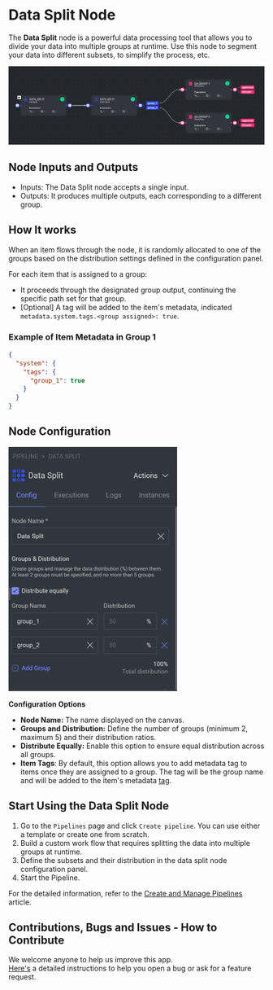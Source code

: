 # Data Split Node

The **Data Split** node is a powerful data processing tool that allows you to divide your data into multiple groups at runtime.
Use this node to segment your data into different subsets, to simplify the process, etc.

<img src="assets/pipeline-example.png">

## Node Inputs and Outputs

- Inputs: The Data Split node accepts a single input.
- Outputs: It produces multiple outputs, each corresponding to a different group.

## How It works

When an item flows through the node, it is randomly allocated to one of the groups based on the distribution settings defined in the configuration panel.

For each item that is assigned to a group:

- It proceeds through the designated group output, continuing the specific path set for that group.
- [Optional] A tag will be added to the item's metadata, indicated `metadata.system.tags.<group assigned>: true`.

### Example of Item Metadata in Group 1

```json
{
  "system": {
    "tags": {
      "group_1": true
    }
  }
} 
```

## Node Configuration

<img src="assets/node-config.png" height="480">

**Configuration Options**

- **Node Name:** The name displayed on the canvas.
- **Groups and Distribution:** Define the number of groups (minimum 2, maximum 5) and their distribution ratios.
- **Distribute Equally:** Enable this option to ensure equal distribution across all groups.
- **Item Tags**: By default, this option allows you to add metadata tag to items once they are assigned to a group. The
  tag will be the group name and will be added to the item's metadata [tag](#example-of-item-metadata-in-group-1).


## Start Using the Data Split Node

1. Go to the `Pipelines` page and click `Create pipeline`. You can use either a template or create one from scratch.
2. Build a custom work flow that requires splitting the data into multiple groups at runtime.
3. Define the subsets and their distribution in the data split node configuration panel.
4. Start the Pipeline.

For the detailed information, refer to the [Create and Manage Pipelines](creating-pipelines) article.


## Contributions, Bugs and Issues - How to Contribute

We welcome anyone to help us improve this app.  
[Here's](CONTRIBUTING.md) a detailed instructions to help you open a bug or ask for a feature request.